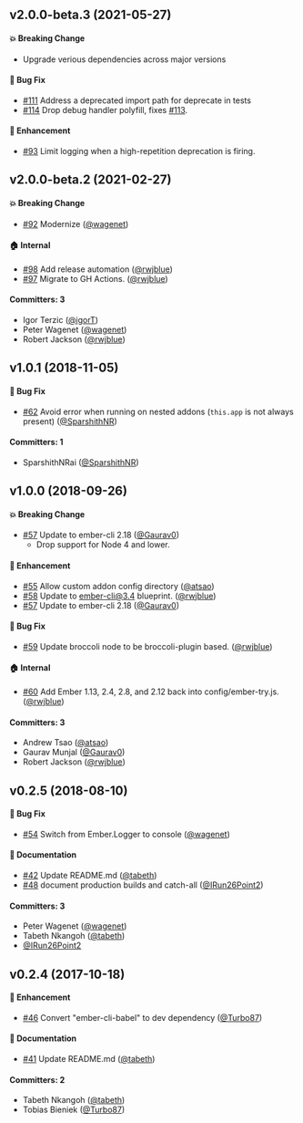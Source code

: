 ## v2.0.0-beta.3 (2021-05-27)

#### :boom: Breaking Change
* Upgrade verious dependencies across major versions

#### :bug: Bug Fix
* [#111](https://github.com/mixonic/ember-cli-deprecation-workflow/pull/111) Address a deprecated import path for deprecate in tests
* [#114](https://github.com/mixonic/ember-cli-deprecation-workflow/pull/114) Drop debug handler polyfill, fixes [#113](https://github.com/mixonic/ember-cli-deprecation-workflow/issues/113).

#### :rocket: Enhancement
* [#93](https://github.com/mixonic/ember-cli-deprecation-workflow/pull/93) Limit logging when a high-repetition deprecation is firing.

## v2.0.0-beta.2 (2021-02-27)

#### :boom: Breaking Change
* [#92](https://github.com/mixonic/ember-cli-deprecation-workflow/pull/92) Modernize ([@wagenet](https://github.com/wagenet))

#### :house: Internal
* [#98](https://github.com/mixonic/ember-cli-deprecation-workflow/pull/98) Add release automation ([@rwjblue](https://github.com/rwjblue))
* [#97](https://github.com/mixonic/ember-cli-deprecation-workflow/pull/97) Migrate to GH Actions. ([@rwjblue](https://github.com/rwjblue))

#### Committers: 3
- Igor Terzic ([@igorT](https://github.com/igorT))
- Peter Wagenet ([@wagenet](https://github.com/wagenet))
- Robert Jackson ([@rwjblue](https://github.com/rwjblue))


## v1.0.1 (2018-11-05)

#### :bug: Bug Fix
* [#62](https://github.com/mixonic/ember-cli-deprecation-workflow/pull/62) Avoid error when running on nested addons (`this.app` is not always present) ([@SparshithNR](https://github.com/SparshithNR))

#### Committers: 1
- SparshithNRai ([@SparshithNR](https://github.com/SparshithNR))

## v1.0.0 (2018-09-26)

#### :boom: Breaking Change
* [#57](https://github.com/mixonic/ember-cli-deprecation-workflow/pull/57) Update to ember-cli 2.18 ([@Gaurav0](https://github.com/Gaurav0))
  * Drop support for Node 4 and lower.

#### :rocket: Enhancement
* [#55](https://github.com/mixonic/ember-cli-deprecation-workflow/pull/55) Allow custom addon config directory ([@atsao](https://github.com/atsao))
* [#58](https://github.com/mixonic/ember-cli-deprecation-workflow/pull/58) Update to ember-cli@3.4 blueprint. ([@rwjblue](https://github.com/rwjblue))
* [#57](https://github.com/mixonic/ember-cli-deprecation-workflow/pull/57) Update to ember-cli 2.18 ([@Gaurav0](https://github.com/Gaurav0))

#### :bug: Bug Fix
* [#59](https://github.com/mixonic/ember-cli-deprecation-workflow/pull/59) Update broccoli node to be broccoli-plugin based. ([@rwjblue](https://github.com/rwjblue))

#### :house: Internal
* [#60](https://github.com/mixonic/ember-cli-deprecation-workflow/pull/60) Add Ember 1.13, 2.4, 2.8, and 2.12 back into config/ember-try.js. ([@rwjblue](https://github.com/rwjblue))

#### Committers: 3
- Andrew Tsao ([@atsao](https://github.com/atsao))
- Gaurav Munjal ([@Gaurav0](https://github.com/Gaurav0))
- Robert Jackson ([@rwjblue](https://github.com/rwjblue))


## v0.2.5 (2018-08-10)

#### :bug: Bug Fix
* [#54](https://github.com/mixonic/ember-cli-deprecation-workflow/pull/54) Switch from Ember.Logger to console ([@wagenet](https://github.com/wagenet))

#### :memo: Documentation
* [#42](https://github.com/mixonic/ember-cli-deprecation-workflow/pull/42) Update README.md ([@tabeth](https://github.com/tabeth))
* [#48](https://github.com/mixonic/ember-cli-deprecation-workflow/pull/48) document production builds and catch-all ([@IRun26Point2](https://github.com/IRun26Point2))

#### Committers: 3
- Peter Wagenet ([@wagenet](https://github.com/wagenet))
- Tabeth Nkangoh ([@tabeth](https://github.com/tabeth))
- [@IRun26Point2](https://github.com/IRun26Point2)


## v0.2.4 (2017-10-18)

#### :rocket: Enhancement
* [#46](https://github.com/mixonic/ember-cli-deprecation-workflow/pull/46) Convert "ember-cli-babel" to dev dependency ([@Turbo87](https://github.com/Turbo87))

#### :memo: Documentation
* [#41](https://github.com/mixonic/ember-cli-deprecation-workflow/pull/41) Update README.md ([@tabeth](https://github.com/tabeth))

#### Committers: 2
- Tabeth Nkangoh ([@tabeth](https://github.com/tabeth))
- Tobias Bieniek ([@Turbo87](https://github.com/Turbo87))
